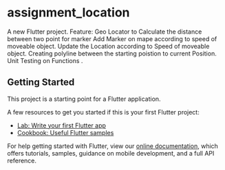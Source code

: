 # assignment_location

A new Flutter project.
Feature: 
  Geo Locator to Calculate the distance between two point for marker
  Add Marker on mape according to speed of moveable object.
  Update the Location according to Speed of moveable object.
  Creating polyline between the starting poistion to current Position.
  Unit Testing on Functions .

## Getting Started

This project is a starting point for a Flutter application.

A few resources to get you started if this is your first Flutter project:

- [Lab: Write your first Flutter app](https://flutter.dev/docs/get-started/codelab)
- [Cookbook: Useful Flutter samples](https://flutter.dev/docs/cookbook)

For help getting started with Flutter, view our
[online documentation](https://flutter.dev/docs), which offers tutorials,
samples, guidance on mobile development, and a full API reference.
